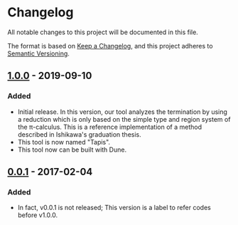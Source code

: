 # Changelog
All notable changes to this project will be documented in this file.

The format is based on [Keep a Changelog](https://keepachangelog.com/en/1.0.0/),
and this project adheres to [Semantic Versioning](https://semver.org/spec/v2.0.0.html).

## [1.0.0] - 2019-09-10
### Added
- Initial release. In this version, our tool analyzes the termination by using a reduction which is only based on the simple type and region system of the π-calculus. This is a reference implementation of a method described in Ishikawa's graduation thesis.
- This tool is now named "Tapis".
- This tool now can be built with Dune.

## [0.0.1] - 2017-02-04
### Added
- In fact, v0.0.1 is not released; This version is a label to refer codes before v1.0.0.


  [1.0.0]: https://github.com/nekketsuuu/tapis/compare/v0.0.1...v1.0.0
  [0.0.1]: https://github.com/nekketsuuu/tapis/releases/tag/v0.0.1
